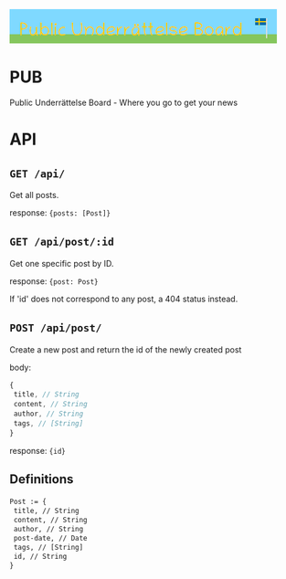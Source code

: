 ![Public Underrättelse Board banner](pub.png)

# PUB
Public Underrättelse Board - Where you go to get your news 

# API

## `GET /api/`
Get all posts.

response: `{posts: [Post]}`


## `GET /api/post/:id`
Get one specific post by ID.

response: `{post: Post}`

If 'id' does not correspond to any post, a 404 status instead.

## `POST /api/post/`
Create a new post and return the id of the newly created post

body: 
```javascript
{
 title, // String
 content, // String
 author, // String
 tags, // [String]
}
```

response: `{id}`

## Definitions
```
Post := {
 title, // String
 content, // String
 author, // String
 post-date, // Date
 tags, // [String]
 id, // String
}
```
